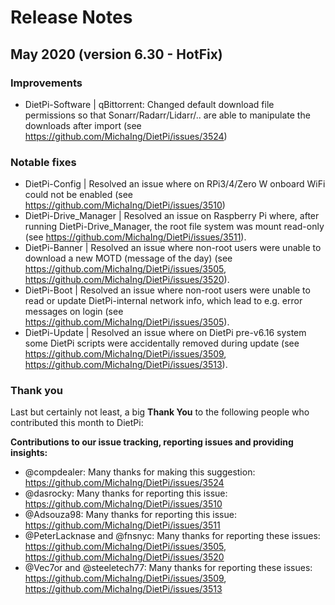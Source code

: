 # Release Notes

## May 2020 (version 6.30 - HotFix)

### Improvements

- DietPi-Software | qBittorrent: Changed default download file permissions so that Sonarr/Radarr/Lidarr/.. are able to manipulate the downloads after import (see <https://github.com/MichaIng/DietPi/issues/3524>)

### Notable fixes

- DietPi-Config | Resolved an issue where on RPi3/4/Zero W onboard WiFi could not be enabled (see <https://github.com/MichaIng/DietPi/issues/3510>)
- DietPi-Drive_Manager | Resolved an issue on Raspberry Pi where, after running DietPi-Drive_Manager, the root file system was mount read-only (see <https://github.com/MichaIng/DietPi/issues/3511>).
- DietPi-Banner | Resolved an issue where non-root users were unable to download a new MOTD (message of the day) (see <https://github.com/MichaIng/DietPi/issues/3505>, <https://github.com/MichaIng/DietPi/issues/3520>).
- DietPi-Boot | Resolved an issue where non-root users were unable to read or update DietPi-internal network info, which lead to e.g. error messages on login (see <https://github.com/MichaIng/DietPi/issues/3505>).
- DietPi-Update | Resolved an issue where on DietPi pre-v6.16 system some DietPi scripts were accidentally removed during update (see <https://github.com/MichaIng/DietPi/issues/3509>, <https://github.com/MichaIng/DietPi/issues/3513>).

### Thank you

Last but certainly not least, a big **Thank You** to the following people who contributed this month to DietPi:

**Contributions to our issue tracking, reporting issues and providing insights:**

- @compdealer: Many thanks for making this suggestion: <https://github.com/MichaIng/DietPi/issues/3524>
- @dasrocky: Many thanks for reporting this issue: <https://github.com/MichaIng/DietPi/issues/3510>
- @Adsouza98: Many thanks for reporting this issue: <https://github.com/MichaIng/DietPi/issues/3511>
- @PeterLacknase and @fnsnyc: Many thanks for reporting these issues: <https://github.com/MichaIng/DietPi/issues/3505>, <https://github.com/MichaIng/DietPi/issues/3520>
- @Vec7or and @steeletech77: Many thanks for reporting these issues: <https://github.com/MichaIng/DietPi/issues/3509>, <https://github.com/MichaIng/DietPi/issues/3513>
